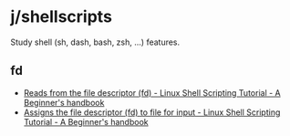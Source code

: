 j/shellscripts
==============

Study shell (sh, dash, bash, zsh, ...) features.





fd
----

* [Reads from the file descriptor (fd) - Linux Shell Scripting Tutorial - A Beginner's handbook](http://bash.cyberciti.biz/guide/Reads_from_the_file_descriptor_(fd))
* [Assigns the file descriptor (fd) to file for input - Linux Shell Scripting Tutorial - A Beginner's handbook](http://bash.cyberciti.biz/guide/Assigns_the_file_descriptor_(fd)_to_file_for_input)
